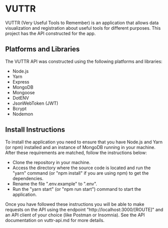 # VUTTR

VUTTR (Very Useful Tools to Remember) is an application that allows data visualization and registration about useful tools for different purposes. This project has the API constructed for the app.

## Platforms and Libraries

The VUTTR API was constructed using the following platforms and libraries:

+ Node.js
+ Yarn
+ Express
+ MongoDB
+ Mongoose
+ DotENV
+ JsonWebToken (JWT)
+ Bcrypt
+ Nodemon

## Install Instructions

To install the application you need to ensure that you have Node.js and Yarn (or npm) installed and an instance of MongoDB running in your machine. After these requirements are matched, follow the instructions below:

+ Clone the repository in your machine.
+ Access the directory where the source code is located and run the "yarn" command (or "npm install" if you are using npm) to get the dependencies.
+ Rename the file ".env.example" to ".env".
+ Run the "yarn start" (or "npm run start") command to start the application.

Once you have followed these instructions you will be able to make requests on the API
using the endpoint "http://localhost:3000/[ROUTE]" and an API client of your choice (like Postman or Insomnia). See the API documentation on vuttr-api.md for more details.

